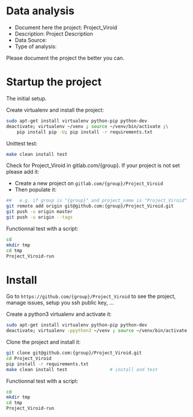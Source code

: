 # Data analysis
- Document here the project: Project_Viroid
- Description: Project Description
- Data Source:
- Type of analysis:

Please document the project the better you can.

# Startup the project

The initial setup.

Create virtualenv and install the project:
```bash
sudo apt-get install virtualenv python-pip python-dev
deactivate; virtualenv ~/venv ; source ~/venv/bin/activate ;\
    pip install pip -U; pip install -r requirements.txt
```

Unittest test:
```bash
make clean install test
```

Check for Project_Viroid in gitlab.com/{group}.
If your project is not set please add it:

- Create a new project on `gitlab.com/{group}/Project_Viroid`
- Then populate it:

```bash
##   e.g. if group is "{group}" and project_name is "Project_Viroid"
git remote add origin git@github.com:{group}/Project_Viroid.git
git push -u origin master
git push -u origin --tags
```

Functionnal test with a script:

```bash
cd
mkdir tmp
cd tmp
Project_Viroid-run
```

# Install

Go to `https://github.com/{group}/Project_Viroid` to see the project, manage issues,
setup you ssh public key, ...

Create a python3 virtualenv and activate it:

```bash
sudo apt-get install virtualenv python-pip python-dev
deactivate; virtualenv -ppython3 ~/venv ; source ~/venv/bin/activate
```

Clone the project and install it:

```bash
git clone git@github.com:{group}/Project_Viroid.git
cd Project_Viroid
pip install -r requirements.txt
make clean install test                # install and test
```
Functionnal test with a script:

```bash
cd
mkdir tmp
cd tmp
Project_Viroid-run
```
